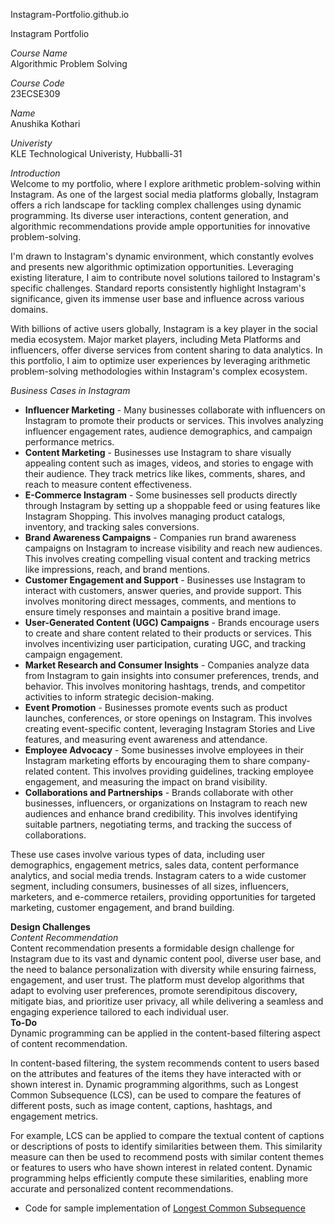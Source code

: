 Instagram-Portfolio.github.io

Instagram Portfolio

*Course Name*<br>
  Algorithmic Problem Solving

*Course Code*<br>
  23ECSE309

*Name*<br>
  Anushika Kothari

*Univeristy*<br>
  KLE Technological Univeristy, Hubballi-31

*Introduction*<br>
Welcome to my portfolio, where I explore arithmetic problem-solving within Instagram. As one of the largest social media platforms globally, Instagram offers a rich landscape for tackling complex challenges using dynamic programming. Its diverse user interactions, content generation, and algorithmic recommendations provide ample opportunities for innovative problem-solving.

I'm drawn to Instagram's dynamic environment, which constantly evolves and presents new algorithmic optimization opportunities. Leveraging existing literature, I aim to contribute novel solutions tailored to Instagram's specific challenges. Standard reports consistently highlight Instagram's significance, given its immense user base and influence across various domains.

With billions of active users globally, Instagram is a key player in the social media ecosystem. Major market players, including Meta Platforms and influencers, offer diverse services from content sharing to data analytics. In this portfolio, I aim to optimize user experiences by leveraging arithmetic problem-solving methodologies within Instagram's complex ecosystem.

*Business Cases in Instagram*<br>
* **Influencer Marketing** - Many businesses collaborate with influencers on Instagram to promote their products or services. This involves analyzing influencer engagement rates, audience demographics, and campaign performance metrics.<br>
* **Content Marketing** - Businesses use Instagram to share visually appealing content such as images, videos, and stories to engage with their audience. They track metrics like likes, comments, shares, and reach to measure content effectiveness.<br>
* **E-Commerce Instagram** - Some businesses sell products directly through Instagram by setting up a shoppable feed or using features like Instagram Shopping. This involves managing product catalogs, inventory, and tracking sales conversions.<br>
* **Brand Awareness Campaigns** - Companies run brand awareness campaigns on Instagram to increase visibility and reach new audiences. This involves creating compelling visual content and tracking metrics like impressions, reach, and brand mentions.<br>
* **Customer Engagement and Support** - Businesses use Instagram to interact with customers, answer queries, and provide support. This involves monitoring direct messages, comments, and mentions to ensure timely responses and maintain a positive brand image.<br>
* **User-Generated Content (UGC) Campaigns** - Brands encourage users to create and share content related to their products or services. This involves incentivizing user participation, curating UGC, and tracking campaign engagement.<br>
* **Market Research and Consumer Insights** - Companies analyze data from Instagram to gain insights into consumer preferences, trends, and behavior. This involves monitoring hashtags, trends, and competitor activities to inform strategic decision-making.<br>
* **Event Promotion** - Businesses promote events such as product launches, conferences, or store openings on Instagram. This involves creating event-specific content, leveraging Instagram Stories and Live features, and measuring event awareness and attendance.<br>
* **Employee Advocacy** - Some businesses involve employees in their Instagram marketing efforts by encouraging them to share company-related content. This involves providing guidelines, tracking employee engagement, and measuring the impact on brand visibility.<br>
* **Collaborations and Partnerships** - Brands collaborate with other businesses, influencers, or organizations on Instagram to reach new audiences and enhance brand credibility. This involves identifying suitable partners, negotiating terms, and tracking the success of collaborations.

These use cases involve various types of data, including user demographics, engagement metrics, sales data, content performance analytics, and social media trends. Instagram caters to a wide customer segment, including consumers, businesses of all sizes, influencers, marketers, and e-commerce retailers, providing opportunities for targeted marketing, customer engagement, and brand building.

**Design Challenges**<br>
*Content Recommendation*<br>
Content recommendation presents a formidable design challenge for Instagram due to its vast and dynamic content pool, diverse user base, and the need to balance personalization with diversity while ensuring fairness, engagement, and user trust. The platform must develop algorithms that adapt to evolving user preferences, promote serendipitous discovery, mitigate bias, and prioritize user privacy, all while delivering a seamless and engaging experience tailored to each individual user.<br>
**To-Do**<br>
Dynamic programming can be applied in the content-based filtering aspect of content recommendation.

In content-based filtering, the system recommends content to users based on the attributes and features of the items they have interacted with or shown interest in. Dynamic programming algorithms, such as Longest Common Subsequence (LCS), can be used to compare the features of different posts, such as image content, captions, hashtags, and engagement metrics.

For example, LCS can be applied to compare the textual content of captions or descriptions of posts to identify similarities between them. This similarity measure can then be used to recommend posts with similar content themes or features to users who have shown interest in related content. Dynamic programming helps efficiently compute these similarities, enabling more accurate and personalized content recommendations.<br>
* Code for sample implementation of [Longest Common Subsequence](all_codes/Longest-Common-Subsequence.cpp)




